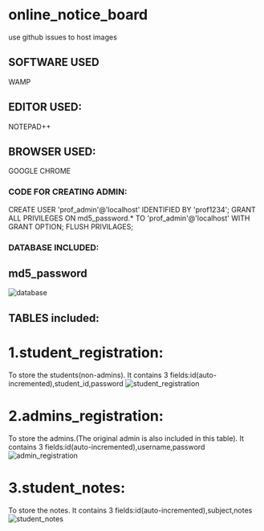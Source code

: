 # online_notice_board
use github issues to host images
## SOFTWARE USED
WAMP 
## EDITOR USED:
NOTEPAD++
## BROWSER USED:
GOOGLE CHROME

### CODE FOR CREATING ADMIN:
CREATE USER 'prof_admin'@'localhost' IDENTIFIED BY 'prof1234'; 
GRANT ALL PRIVILEGES ON md5_password.* TO 'prof_admin'@'localhost' 
WITH GRANT OPTION; FLUSH PRIVILAGES;

### DATABASE INCLUDED:
## md5_password 
![database](https://user-images.githubusercontent.com/28576445/27514796-6d589e92-59b2-11e7-915b-dfc2b5e0cca5.PNG)
## TABLES included: 
# 1.student_registration:
To store the students(non-admins). It contains 3 fields:id(auto-incremented),student_id,password
![student_registration](https://user-images.githubusercontent.com/28576445/27514738-1985ed2a-59b1-11e7-8ad9-d20221d4f907.PNG)

# 2.admins_registration:
To store the admins.(The original admin is also included in this table). It contains 3 fields:id(auto-incremented),username,password
![admin_registration](https://user-images.githubusercontent.com/28576445/27514798-7877d5a4-59b2-11e7-8762-619bb4a5d012.PNG)

# 3.student_notes:
To store the notes. It contains 3 fields:id(auto-incremented),subject,notes 
![student_notes](https://user-images.githubusercontent.com/28576445/27514800-7f513ea6-59b2-11e7-8e84-b2e1d0b32885.PNG)
